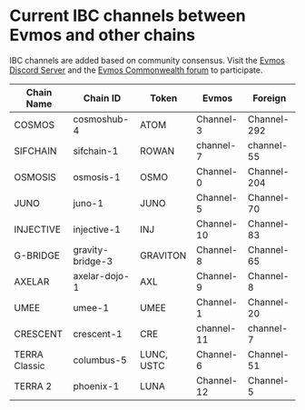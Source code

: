 # Current IBC channels between Evmos and other chains

IBC channels are added based on community consensus. Visit the [Evmos Discord Server](https://discord.com/invite/evmos) and the [Evmos Commonwealth forum](https://commonwealth.im/evmos) to participate.

| Chain Name | Chain ID | Token | Evmos  | Foreign |
| ---------- | -------- | ----- | --------------- | ------- |
| COSMOS | cosmoshub-4 | ATOM | Channel-3 | Channel-292 |
| SIFCHAIN |  sifchain-1 | ROWAN | channel-7  | channel-55 |   
| OSMOSIS | osmosis-1 | OSMO | Channel-0  | Channel-204  |
| JUNO | juno-1 | JUNO | Channel-5 | Channel-70 |
| INJECTIVE | injective-1 | INJ | Channel-10 | Channel-83 |
| G-BRIDGE | gravity-bridge-3 | GRAVITON | Channel-8 | Channel-65 |
| AXELAR | axelar-dojo-1 | AXL | Channel-9 | Channel-8 |
| UMEE | umee-1 | UMEE | Channel-1 | Channel-20 |
| CRESCENT | crescent-1 | CRE | channel-11 | channel-7 |
| TERRA Classic | columbus-5 | LUNC, USTC | Channel-6 | Channel-51 |
| TERRA 2 | phoenix-1 | LUNA | Channel-12 | Channel-5 |
